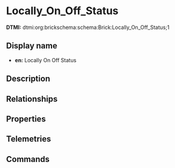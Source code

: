 # Locally_On_Off_Status
**DTMI:** dtmi:org:brickschema:schema:Brick:Locally_On_Off_Status;1
## Display name
- **en:** Locally On Off Status
## Description
## Relationships
## Properties
## Telemetries
## Commands
